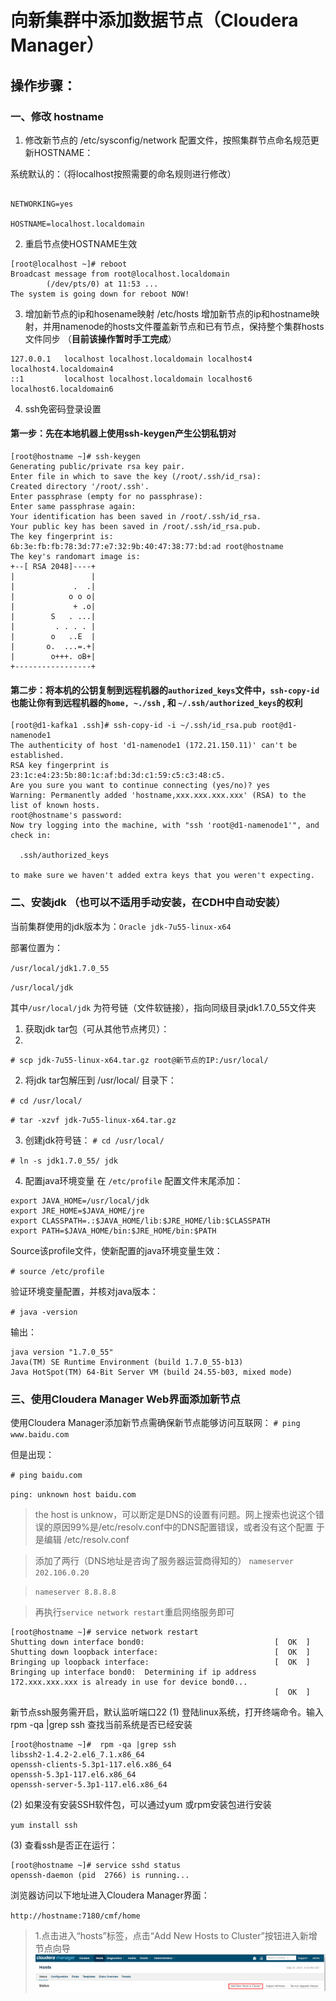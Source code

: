 # 向新集群中添加数据节点（Cloudera Manager）
## 操作步骤：
### 一、修改 hostname
1. 修改新节点的 /etc/sysconfig/network 配置文件，按照集群节点命名规范更新HOSTNAME：

系统默认的：（将localhost按照需要的命名规则进行修改）

```

NETWORKING=yes

HOSTNAME=localhost.localdomain

```
2. 重启节点使HOSTNAME生效

```
[root@localhost ~]# reboot
Broadcast message from root@localhost.localdomain
        (/dev/pts/0) at 11:53 ...
The system is going down for reboot NOW!

```
3. 增加新节点的ip和hosename映射
/etc/hosts
增加新节点的ip和hostname映射，并用namenode的hosts文件覆盖新节点和已有节点，保持整个集群hosts文件同步
（__目前该操作暂时手工完成__）
```
127.0.0.1   localhost localhost.localdomain localhost4 localhost4.localdomain4
::1         localhost localhost.localdomain localhost6 localhost6.localdomain6
```

4. ssh免密码登录设置
#### 第一步：先在本地机器上使用ssh-keygen产生公钥私钥对

```
[root@hostname ~]# ssh-keygen
Generating public/private rsa key pair.
Enter file in which to save the key (/root/.ssh/id_rsa):
Created directory '/root/.ssh'.
Enter passphrase (empty for no passphrase):
Enter same passphrase again:
Your identification has been saved in /root/.ssh/id_rsa.
Your public key has been saved in /root/.ssh/id_rsa.pub.
The key fingerprint is:
6b:3e:fb:fb:78:3d:77:e7:32:9b:40:47:38:77:bd:ad root@hostname
The key's randomart image is:
+--[ RSA 2048]----+
|                 |
|             .  .|
|            o o o|
|             + .o|
|        S   . ...|
|         . . . . |
|        o   ..E  |
|       o.  ...=.+|
|        o+++. oB+|
+-----------------+

```

#### 第二步：将本机的公钥复制到远程机器的`authorized_keys`文件中，`ssh-copy-id`也能让你有到远程机器的`home, ~./ssh` , 和 `~/.ssh/authorized_keys`的权利
```
[root@d1-kafka1 .ssh]# ssh-copy-id -i ~/.ssh/id_rsa.pub root@d1-namenode1
The authenticity of host 'd1-namenode1 (172.21.150.11)' can't be established.
RSA key fingerprint is 23:1c:e4:23:5b:80:1c:af:bd:3d:c1:59:c5:c3:48:c5.
Are you sure you want to continue connecting (yes/no)? yes
Warning: Permanently added 'hostname,xxx.xxx.xxx.xxx' (RSA) to the list of known hosts.
root@hostname's password:
Now try logging into the machine, with "ssh 'root@d1-namenode1'", and check in:

  .ssh/authorized_keys

to make sure we haven't added extra keys that you weren't expecting.

```
### 二、安装jdk （也可以不适用手动安装，在CDH中自动安装）
当前集群使用的jdk版本为：`Oracle jdk-7u55-linux-x64`

部署位置为：

`/usr/local/jdk1.7.0_55`

`/usr/local/jdk`

其中`/usr/local/jdk` 为符号链（文件软链接），指向同级目录jdk1.7.0_55文件夹

1. 获取jdk tar包（可从其他节点拷贝）：
2. 
`# scp jdk-7u55-linux-x64.tar.gz root@新节点的IP:/usr/local/`

2. 将jdk tar包解压到 /usr/local/ 目录下：

`# cd /usr/local/`

`# tar -xzvf jdk-7u55-linux-x64.tar.gz`

3. 创建jdk符号链：
`# cd /usr/local/`

`# ln -s jdk1.7.0_55/ jdk`

4. 配置java环境变量 
在 `/etc/profile` 配置文件末尾添加：
```
export JAVA_HOME=/usr/local/jdk
export JRE_HOME=$JAVA_HOME/jre
export CLASSPATH=.:$JAVA_HOME/lib:$JRE_HOME/lib:$CLASSPATH
export PATH=$JAVA_HOME/bin:$JRE_HOME/bin:$PATH
```
Source该profile文件，使新配置的java环境变量生效：

`# source /etc/profile`

验证环境变量配置，并核对java版本：

`# java -version`

输出：
```
java version "1.7.0_55"
Java(TM) SE Runtime Environment (build 1.7.0_55-b13)
Java HotSpot(TM) 64-Bit Server VM (build 24.55-b03, mixed mode)
```

### 三、使用Cloudera Manager Web界面添加新节点
使用Cloudera Manager添加新节点需确保新节点能够访问互联网：
`# ping www.baidu.com`

但是出现：


`# ping baidu.com`

`ping: unknown host baidu.com`


> the host is unknow，可以断定是DNS的设置有问题。网上搜索也说这个错误的原因99%是/etc/resolv.conf中的DNS配置错误，或者没有这个配置
于是编辑 /etc/resolv.conf

>添加了两行（DNS地址是咨询了服务器运营商得知的）
> `nameserver 202.106.0.20`

> `nameserver 8.8.8.8`

> 再执行`service network restart`重启网络服务即可

```
[root@hostname ~]# service network restart
Shutting down interface bond0:                             [  OK  ]
Shutting down loopback interface:                          [  OK  ]
Bringing up loopback interface:                            [  OK  ]
Bringing up interface bond0:  Determining if ip address 172.xxx.xxx.xxx is already in use for device bond0...
                                                           [  OK  ]

```

新节点ssh服务需开启，默认监听端口22
(1) 登陆linux系统，打开终端命令。输入 rpm -qa |grep ssh 查找当前系统是否已经安装

```
[root@hostname ~]#  rpm -qa |grep ssh
libssh2-1.4.2-2.el6_7.1.x86_64
openssh-clients-5.3p1-117.el6.x86_64
openssh-5.3p1-117.el6.x86_64
openssh-server-5.3p1-117.el6.x86_64
```
(2) 如果没有安装SSH软件包，可以通过yum  或rpm安装包进行安装

`yum install ssh`

(3) 查看ssh是否正在运行：
```
[root@hostname ~]# service sshd status
openssh-daemon (pid  2766) is running...
```
浏览器访问以下地址进入Cloudera Manager界面：

`http://hostname:7180/cmf/home`
> 1.点击进入“hosts”标签，点击“Add New Hosts to Cluster”按钮进入新增节点向导 
![](images/addhosts1.png)
